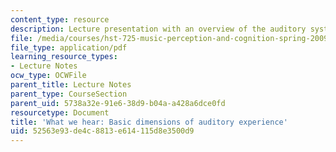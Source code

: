 ```yaml
---
content_type: resource
description: Lecture presentation with an overview of the auditory system.
file: /media/courses/hst-725-music-perception-and-cognition-spring-2009/52563e93de4c8813e614115d8e3500d9_MITHST_725S09_lec03_what.pdf
file_type: application/pdf
learning_resource_types:
- Lecture Notes
ocw_type: OCWFile
parent_title: Lecture Notes
parent_type: CourseSection
parent_uid: 5738a32e-91e6-38d9-b04a-a428a6dce0fd
resourcetype: Document
title: 'What we hear: Basic dimensions of auditory experience'
uid: 52563e93-de4c-8813-e614-115d8e3500d9
---
```

